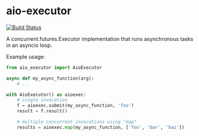 # aio-executor

[![Build Status](https://travis-ci.org/miguelgrinberg/aio-executor.svg?branch=master)](https://travis-ci.org/miguelgrinberg/aio-executor)

A concurrent.futures.Executor implementation that runs asynchronous tasks in an asyncio loop.

Example usage:

```python
from aio_executor import AioExecutor

async def my_async_function(arg):
    # ...

with AioExecutor() as aioexec:
    # single invocation
    f = aioexec.submit(my_async_function, 'foo')
    result = f.result()

    # multiple concurrent invocations using "map"
    results = aioexec.map(my_async_function, ['foo', 'bar', 'baz'])
```
